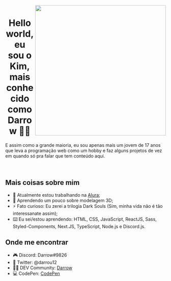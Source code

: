 <img align="right" src="https://github.com/darrow12/darrow12/blob/main/images/undraw_programming_2svr.svg" width="410"/>

<h1 align="center">Hello world, eu sou o Kim, mais conhecido como Darrow 👋😎</h1>
E assim como a grande maioria, eu sou apenas mais um jovem de 17 anos que leva a programação web como um hobby e faz alguns projetos de vez em quando só pra falar que tem conteúdo aqui.

<br />
<br />
<br />

## Mais coisas sobre mim

- 🔭 Atualmente estou trabalhando na <a href="https://github.com/alura-cursos" target="blank_">Alura</a>;
- 🌱 Aprendendo um pouco sobre modelagem 3D;
- ⚡ Fato curioso: Eu zerei a trilogia Dark Souls (Sim, minha vida não é tão interessanate assim);
- ⌨️ Eu sei/estou aprendendo: HTML, CSS, JavaScript, ReactJS, Sass, Styled-Components, Next.JS, TypeScript, Node.js e Discord.js.

## Onde me encontrar

- 🎮 Discord: Darrow#9826
- 🐤 Twitter: @darrou12
- 👨‍💻 DEV Community: <a href="https://dev.to/darrow" target="blank_">Darrow</a>
- 💻 CodePen: <a href="https://codepen.io/darrow12" target="blank_">CodePen</a>
